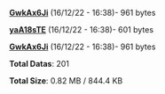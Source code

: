 [**GwkAx6Ji**](/data/GwkAx6Ji.txt) (16/12/22 - 16:38)- 961 bytes

[**yaA18sTE**](/data/yaA18sTE.txt) (16/12/22 - 16:38)- 601 bytes

[**GwkAx6Ji**](/data/GwkAx6Ji.txt) (16/12/22 - 16:38)- 961 bytes

**Total Datas**: 201

**Total Size**: 0.82 MB / 844.4 KB
